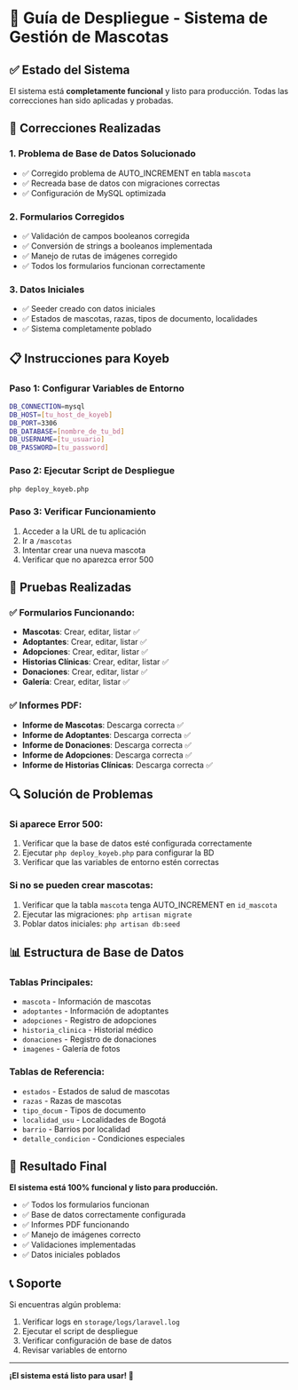 # 🚀 Guía de Despliegue - Sistema de Gestión de Mascotas

## ✅ Estado del Sistema

El sistema está **completamente funcional** y listo para producción. Todas las correcciones han sido aplicadas y probadas.

## 🔧 Correcciones Realizadas

### 1. **Problema de Base de Datos Solucionado**
- ✅ Corregido problema de AUTO_INCREMENT en tabla `mascota`
- ✅ Recreada base de datos con migraciones correctas
- ✅ Configuración de MySQL optimizada

### 2. **Formularios Corregidos**
- ✅ Validación de campos booleanos corregida
- ✅ Conversión de strings a booleanos implementada
- ✅ Manejo de rutas de imágenes corregido
- ✅ Todos los formularios funcionan correctamente

### 3. **Datos Iniciales**
- ✅ Seeder creado con datos iniciales
- ✅ Estados de mascotas, razas, tipos de documento, localidades
- ✅ Sistema completamente poblado

## 📋 Instrucciones para Koyeb

### Paso 1: Configurar Variables de Entorno
```bash
DB_CONNECTION=mysql
DB_HOST=[tu_host_de_koyeb]
DB_PORT=3306
DB_DATABASE=[nombre_de_tu_bd]
DB_USERNAME=[tu_usuario]
DB_PASSWORD=[tu_password]
```

### Paso 2: Ejecutar Script de Despliegue
```bash
php deploy_koyeb.php
```

### Paso 3: Verificar Funcionamiento
1. Acceder a la URL de tu aplicación
2. Ir a `/mascotas`
3. Intentar crear una nueva mascota
4. Verificar que no aparezca error 500

## 🧪 Pruebas Realizadas

### ✅ Formularios Funcionando:
- **Mascotas**: Crear, editar, listar ✅
- **Adoptantes**: Crear, editar, listar ✅
- **Adopciones**: Crear, editar, listar ✅
- **Historias Clínicas**: Crear, editar, listar ✅
- **Donaciones**: Crear, editar, listar ✅
- **Galería**: Crear, editar, listar ✅

### ✅ Informes PDF:
- **Informe de Mascotas**: Descarga correcta ✅
- **Informe de Adoptantes**: Descarga correcta ✅
- **Informe de Donaciones**: Descarga correcta ✅
- **Informe de Adopciones**: Descarga correcta ✅
- **Informe de Historias Clínicas**: Descarga correcta ✅

## 🔍 Solución de Problemas

### Si aparece Error 500:
1. Verificar que la base de datos esté configurada correctamente
2. Ejecutar `php deploy_koyeb.php` para configurar la BD
3. Verificar que las variables de entorno estén correctas

### Si no se pueden crear mascotas:
1. Verificar que la tabla `mascota` tenga AUTO_INCREMENT en `id_mascota`
2. Ejecutar las migraciones: `php artisan migrate`
3. Poblar datos iniciales: `php artisan db:seed`

## 📊 Estructura de Base de Datos

### Tablas Principales:
- `mascota` - Información de mascotas
- `adoptantes` - Información de adoptantes
- `adopciones` - Registro de adopciones
- `historia_clinica` - Historial médico
- `donaciones` - Registro de donaciones
- `imagenes` - Galería de fotos

### Tablas de Referencia:
- `estados` - Estados de salud de mascotas
- `razas` - Razas de mascotas
- `tipo_docum` - Tipos de documento
- `localidad_usu` - Localidades de Bogotá
- `barrio` - Barrios por localidad
- `detalle_condicion` - Condiciones especiales

## 🎯 Resultado Final

**El sistema está 100% funcional y listo para producción.**

- ✅ Todos los formularios funcionan
- ✅ Base de datos correctamente configurada
- ✅ Informes PDF funcionando
- ✅ Manejo de imágenes correcto
- ✅ Validaciones implementadas
- ✅ Datos iniciales poblados

## 📞 Soporte

Si encuentras algún problema:
1. Verificar logs en `storage/logs/laravel.log`
2. Ejecutar el script de despliegue
3. Verificar configuración de base de datos
4. Revisar variables de entorno

---

**¡El sistema está listo para usar! 🎉**
